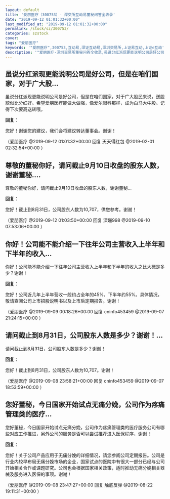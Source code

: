 ```yaml
---
layout: default
title: '爱朋医疗（300753）- 深交所互动易董秘问答全收录'
date: "2019-09-12 01:01:32+00:00"
last_modified_at: "2019-09-12 01:01:32+00:00"
permalink: /stock/sz/300753/
categories: szstock
cover: 
tags: "爱朋医疗"
keywords: '"爱朋医疗",300753,互动易,深证互动易,深圳交易所,上证易互动,上证e互动'
description: '"爱朋医疗-深圳交易所董秘问答全收录,虽说分红派现更能说明公司是好公司，但是在咱们国家，对于广大股民来说，送股貌似比分红好。希望爱朋医疗能做大做强，像爱尔眼科那样，成为白马大牛股。记得下次要高送转哦。"'
---
```


## 虽说分红派现更能说明公司是好公司，但是在咱们国家，对于广大股...

虽说分红派现更能说明公司是好公司，但是在咱们国家，对于广大股民来说，送股貌似比分红好。希望爱朋医疗能做大做强，像爱尔眼科那样，成为白马大牛股。记得下次要高送转哦。

**回复**：

您好！谢谢您的建议，我们会将建议转达董事会。谢谢！ 

（爱朋医疗  @2019-09-12 01:01:32+00:00 回复 天天得红包  @2019-02-01 02:32:54+00:00 ）

## 尊敬的董秘你好，请问截止9月10日收盘的股东人数，谢谢董秘....

尊敬的董秘你好，请问截止9月10日收盘的股东人数，谢谢董秘...

**回复**：

您好！截止到8月31日，公司股东人数为10,707，供您参考。谢谢！ 

（爱朋医疗  @2019-09-12 01:03:50+00:00 回复 深姗998  @2019-09-10 07:53:06+00:00 ）

## 你好！公司能不能介绍一下往年公司主营收入上半年和下半年的收入...

你好！公司能不能介绍一下往年公司主营收入上半年和下半年的收入之比大概是多少？谢谢！

**回复**：

您好！公司近几年上半年营收一般约占全年的45%，下半年约55%。具体情况，敬请查阅公司上市招股说明书以及上市后定期报告。谢谢！ 

（爱朋医疗  @2019-09-09 00:18:26+00:00 回复 cninfo453459  @2019-09-07 21:24:15+00:00 ）

## 请问截止到8月31日，公司股东人数是多少？谢谢！...

请问截止到8月31日，公司股东人数是多少？谢谢！

**回复**：

您好！截止到8月31日，公司股东人数为10,707。谢谢！ 

（爱朋医疗  @2019-09-08 23:58:21+00:00 回复 cninfo453459  @2019-09-07 18:53:59+00:00 ）

## 您好董秘，今日国家开始试点无痛分娩，公司作为疼痛管理类的医疗...

您好董秘，今日国家开始试点无痛分娩，公司作为疼痛管理类的医疗服务公司有哪些对应工作推进，另外公司的服务是否可以尝试推荐进入医保程序，谢谢！

**回复**：

您好！关于公司产品应用于无痛分娩的详细情况，请您参阅公司定期报告。公司是行业内较早布局无痛分娩市场的企业，国家试点的医院中有很大一部分已经与公司开始相关合作或课题研究。公司也会根据国家相关政策，适时推动无痛分娩相关器械及服务进入医保的事项。谢谢！ 

（爱朋医疗  @2019-09-08 23:47:27+00:00 回复 触底反弹  @2019-08-22 19:11:31+00:00 ）

